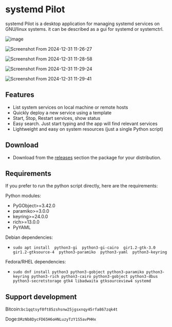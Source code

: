 # systemd Pilot

systemd Pilot is a desktop application for managing systemd services on GNU/linux systems. it can be described as a gui for systemd or systemctrl. 

![image](https://github.com/user-attachments/assets/85ee68be-aa3e-4291-8435-ef9ee7b8b72f)


![Screenshot From 2024-12-31 11-26-27](https://github.com/user-attachments/assets/09a58f8c-7d2b-4bc3-87db-561221295b18)


![Screenshot From 2024-12-31 11-28-58](https://github.com/user-attachments/assets/1c5653ab-31bc-4fd1-b607-1240dd85f831)


![Screenshot From 2024-12-31 11-29-24](https://github.com/user-attachments/assets/b9eb7194-b3dc-4c17-8ecc-8946374a2ca1)

![Screenshot From 2024-12-31 11-29-41](https://github.com/user-attachments/assets/2715e99c-2a96-406b-9d55-4f3512bbc345)


## Features
- List system services on local machine or remote hosts
- Quickly deploy a new service using a template
- Start, Stop, Restart services, show status
- Easy search. Just start typing and the app will find relevant services
- Lightweight and easy on system resources (just a single Python script)
  
## Download
- Download from the [releases](https://github.com/mfat/systemd-pilot/releases) section the package for your distribution.
  
## Requirements
If you prefer to run the python script directly, here are the requirements:

Python modules:
- PyGObject>=3.42.0
- paramiko>=3.0.0
- keyring>=24.0.0
- rich>=13.0.0
- PyYAML

Debian dependencies:
- `sudo apt install 
    python3-gi 
    python3-gi-cairo 
    gir1.2-gtk-3.0 
    gir1.2-gtksource-4 
    python3-paramiko 
    python3-yaml 
    python3-keyring`
  
Fedora/RHEL dependencies:
- `sudo dnf install python3
      python3-gobject
      python3-paramiko
      python3-keyring
      python3-rich
      python3-cairo
      python3-gobject
      python3-dbus
      python3-secretstorage
      gtk4
      libadwaita
      gtksourceview4
      systemd`
  


## Support development
Bitcoin:`bc1qqtsyf0ft85zshsnw25jgsxnqy45rfa867zqk4t`

Doge:`DRzNb8DycFD65H6oHNLuzyTzY1S5avPHHx`

  
